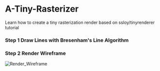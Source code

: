 # A-Tiny-Rasterizer
Learn how to create a tiny rasterization render based on ssloy/tinyrenderer tutorial

### Step 1 Draw Lines with Bresenham's Line Algorithm

### Step 2 Render Wireframe 
![Render_Wireframe](https://github.com/lanwenzhang/A-Tiny-Rasterizer/assets/86000552/4f0d1421-0050-4887-b1f0-8cc60c66b071)
